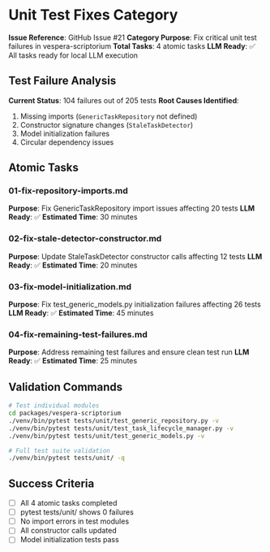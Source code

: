 # Unit Test Fixes Category

**Issue Reference**: GitHub Issue #21
**Category Purpose**: Fix critical unit test failures in vespera-scriptorium
**Total Tasks**: 4 atomic tasks
**LLM Ready**: ✅ All tasks ready for local LLM execution

## Test Failure Analysis

**Current Status**: 104 failures out of 205 tests
**Root Causes Identified**:
1. Missing imports (`GenericTaskRepository` not defined)
2. Constructor signature changes (`StaleTaskDetector`)
3. Model initialization failures
4. Circular dependency issues

## Atomic Tasks

### 01-fix-repository-imports.md
**Purpose**: Fix GenericTaskRepository import issues affecting 20 tests
**LLM Ready**: ✅
**Estimated Time**: 30 minutes

### 02-fix-stale-detector-constructor.md  
**Purpose**: Update StaleTaskDetector constructor calls affecting 12 tests
**LLM Ready**: ✅
**Estimated Time**: 20 minutes

### 03-fix-model-initialization.md
**Purpose**: Fix test_generic_models.py initialization failures affecting 26 tests
**LLM Ready**: ✅
**Estimated Time**: 45 minutes

### 04-fix-remaining-test-failures.md
**Purpose**: Address remaining test failures and ensure clean test run
**LLM Ready**: ✅
**Estimated Time**: 25 minutes

## Validation Commands

```bash
# Test individual modules
cd packages/vespera-scriptorium
./venv/bin/pytest tests/unit/test_generic_repository.py -v
./venv/bin/pytest tests/unit/test_task_lifecycle_manager.py -v
./venv/bin/pytest tests/unit/test_generic_models.py -v

# Full test suite validation
./venv/bin/pytest tests/unit/ -q
```

## Success Criteria

- [ ] All 4 atomic tasks completed
- [ ] pytest tests/unit/ shows 0 failures
- [ ] No import errors in test modules
- [ ] All constructor calls updated
- [ ] Model initialization tests pass